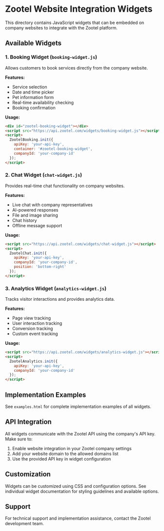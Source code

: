 # Zootel Website Integration Widgets

This directory contains JavaScript widgets that can be embedded on company websites to integrate with the Zootel platform.

## Available Widgets

### 1. Booking Widget (`booking-widget.js`)
Allows customers to book services directly from the company website.

**Features:**
- Service selection
- Date and time picker
- Pet information form
- Real-time availability checking
- Booking confirmation

**Usage:**
```html
<div id="zootel-booking-widget"></div>
<script src="https://api.zootel.com/widgets/booking-widget.js"></script>
<script>
  ZootelBooking.init({
    apiKey: 'your-api-key',
    container: '#zootel-booking-widget',
    companyId: 'your-company-id'
  });
</script>
```

### 2. Chat Widget (`chat-widget.js`)
Provides real-time chat functionality on company websites.

**Features:**
- Live chat with company representatives
- AI-powered responses
- File and image sharing
- Chat history
- Offline message support

**Usage:**
```html
<script src="https://api.zootel.com/widgets/chat-widget.js"></script>
<script>
  ZootelChat.init({
    apiKey: 'your-api-key',
    companyId: 'your-company-id',
    position: 'bottom-right'
  });
</script>
```

### 3. Analytics Widget (`analytics-widget.js`)
Tracks visitor interactions and provides analytics data.

**Features:**
- Page view tracking
- User interaction tracking
- Conversion tracking
- Custom event tracking

**Usage:**
```html
<script src="https://api.zootel.com/widgets/analytics-widget.js"></script>
<script>
  ZootelAnalytics.init({
    apiKey: 'your-api-key',
    companyId: 'your-company-id'
  });
</script>
```

## Implementation Examples

See `examples.html` for complete implementation examples of all widgets.

## API Integration

All widgets communicate with the Zootel API using the company's API key. Make sure to:

1. Enable website integration in your Zootel company settings
2. Add your website domain to the allowed domains list
3. Use the provided API key in widget configuration

## Customization

Widgets can be customized using CSS and configuration options. See individual widget documentation for styling guidelines and available options.

## Support

For technical support and implementation assistance, contact the Zootel development team. 